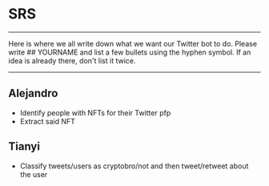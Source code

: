 # SRS
***
Here is where we all write down what we want our Twitter bot to do.
Please write ## YOURNAME and list a few bullets using the hyphen symbol.
If an idea is already there, don't list it twice.
***

## Alejandro
- Identify people with NFTs for their Twitter pfp
- Extract said NFT

## Tianyi
- Classify tweets/users as cryptobro/not and then tweet/retweet about the user
